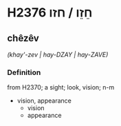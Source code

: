 # H2376 חֵזֵו / חזו

## chêzêv

_(khay'-zev | hay-DZAY | hay-ZAVE)_

### Definition

from H2370; a sight; look, vision; n-m

- vision, appearance
  - vision
  - appearance
